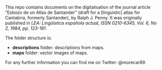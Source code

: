 
This repo contains documents on the digitalisation of the journal article “Esbozo de un Atlas de Santander” (draft for a [linguistic] atlas for Cantabria, formerly Santander), by Ralph J. Penny. It was originally published in *LEA: Lingüística española actual, ISSN 0210-6345, Vol. 6, No 2, 1984, pp. 123-181*. 

The folder structure is:

* **descriptions** folder: descriptions from maps. 
* **maps** folder: vector images of maps. 

For any further information you can find me on Twitter: @morecar89.

